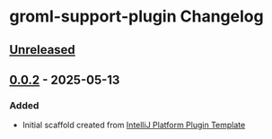 <!-- Keep a Changelog guide -> https://keepachangelog.com -->

# groml-support-plugin Changelog

## [Unreleased]

## [0.0.2] - 2025-05-13

### Added

- Initial scaffold created from [IntelliJ Platform Plugin Template](https://github.com/JetBrains/intellij-platform-plugin-template)

[Unreleased]: https://github.com/HarleyGilpin/groml-support-plugin/compare/v0.0.2...HEAD
[0.0.2]: https://github.com/HarleyGilpin/groml-support-plugin/commits/v0.0.2
